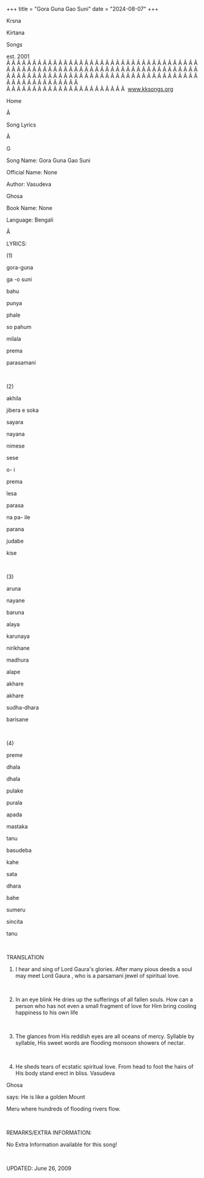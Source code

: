 +++ 
title = "Gora Guna Gao Suni"
date = "2024-08-07"
+++

Krsna
 
Kirtana
 
Songs

est. 2001
Â Â Â Â Â Â Â Â Â Â Â Â Â Â Â Â Â Â Â Â Â Â Â Â Â Â Â Â Â Â Â Â Â Â Â Â Â Â Â Â Â Â Â Â Â Â Â Â Â Â Â Â Â Â Â Â Â Â Â Â Â Â Â Â Â Â Â Â Â Â Â Â Â Â Â Â Â Â Â Â Â Â Â Â Â Â Â Â Â Â Â Â Â Â Â Â Â Â Â Â Â Â Â Â Â Â Â Â Â Â Â Â Â Â Â Â Â Â Â Â Â Â Â Â Â  
Â Â Â Â Â Â Â Â Â Â Â Â Â Â Â Â Â Â Â Â Â Â Â  
www.kksongs.org








Home
 
Ã 
 
Song Lyrics
 
Ã 
 
G


Song
Name: 
Gora Guna Gao Suni


Official Name: None


Author: 
Vasudeva
 
Ghosa


Book Name: None


Language: 
Bengali


Â 


LYRICS:


(1)


gora-guna
 
ga
-o 
suni


bahu
 
punya
 
phale

so 
pahum
 
milala


prema
 
parasamani


 


(2)


akhila
 
jibera
 e 
soka
 
sayara


nayana
 
nimese
 
sese


o-
i


prema
 
lesa
 
parasa
 
na
 pa-
ile


parana
 
judabe
 
kise


 


(3)


aruna
 
nayane
 
baruna
 
alaya


karunaya
 
nirikhane


madhura
 
alape
 
akhare


akhare


sudha-dhara
 
barisane


 


(4)


preme
 
dhala
 
dhala


pulake
 
purala


apada
 
mastaka
 
tanu


basudeba
 
kahe
 
sata


dhara
 
bahe


sumeru
 
sincita
 
tanu


 


TRANSLATION


1) I hear and
sing of Lord 
Gaura's
 glories. After many pious deeds
a soul may meet Lord 
Gaura
, who is a 
parsamani
 jewel of spiritual love.


 


2) In an eye
blink He dries up the sufferings of all fallen souls. How can a person who has
not even a small fragment of love for Him bring cooling happiness to his own 
life
 


 


3) The glances
from His reddish eyes are all oceans of mercy. Syllable by syllable, His sweet
words are flooding monsoon showers of nectar.


 


4) He sheds
tears of ecstatic spiritual love. From head to foot the hairs of His body stand
erect in bliss. 
Vasudeva
 
Ghosa

says: He is like a golden 
Mount
 
Meru
 where hundreds of flooding rivers flow.




 


REMARKS/EXTRA INFORMATION:


No Extra Information available for this song!


 


UPDATED:
 June 26,
2009